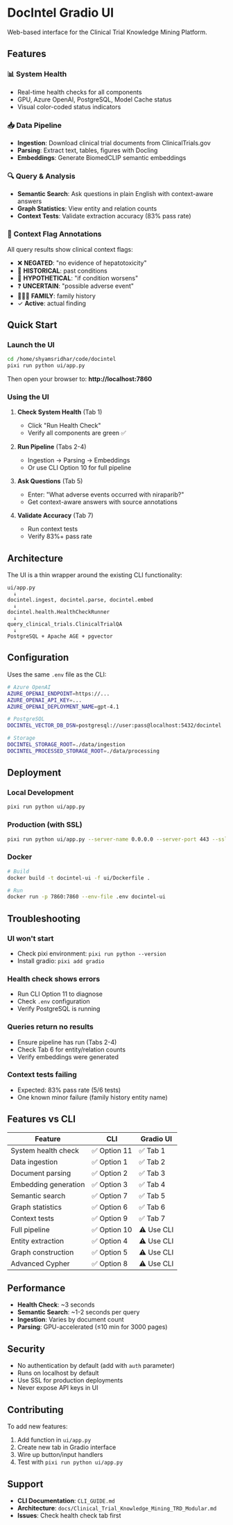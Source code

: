 # DocIntel Gradio UI

Web-based interface for the Clinical Trial Knowledge Mining Platform.

## Features

### 📊 System Health
- Real-time health checks for all components
- GPU, Azure OpenAI, PostgreSQL, Model Cache status
- Visual color-coded status indicators

### 📥 Data Pipeline
- **Ingestion**: Download clinical trial documents from ClinicalTrials.gov
- **Parsing**: Extract text, tables, figures with Docling
- **Embeddings**: Generate BiomedCLIP semantic embeddings

### 🔍 Query & Analysis
- **Semantic Search**: Ask questions in plain English with context-aware answers
- **Graph Statistics**: View entity and relation counts
- **Context Tests**: Validate extraction accuracy (83% pass rate)

### 🎨 Context Flag Annotations
All query results show clinical context flags:
- ❌ **NEGATED**: "no evidence of hepatotoxicity"
- 📅 **HISTORICAL**: past conditions
- 🤔 **HYPOTHETICAL**: "if condition worsens"
- ❓ **UNCERTAIN**: "possible adverse event"
- 👨‍👩‍👧 **FAMILY**: family history
- ✓ **Active**: actual finding

## Quick Start

### Launch the UI

```bash
cd /home/shyamsridhar/code/docintel
pixi run python ui/app.py
```

Then open your browser to: **http://localhost:7860**

### Using the UI

1. **Check System Health** (Tab 1)
   - Click "Run Health Check"
   - Verify all components are green ✅

2. **Run Pipeline** (Tabs 2-4)
   - Ingestion → Parsing → Embeddings
   - Or use CLI Option 10 for full pipeline

3. **Ask Questions** (Tab 5)
   - Enter: "What adverse events occurred with niraparib?"
   - Get context-aware answers with source annotations

4. **Validate Accuracy** (Tab 7)
   - Run context tests
   - Verify 83%+ pass rate

## Architecture

The UI is a thin wrapper around the existing CLI functionality:

```
ui/app.py
  ↓
docintel.ingest, docintel.parse, docintel.embed
  ↓
docintel.health.HealthCheckRunner
  ↓
query_clinical_trials.ClinicalTrialQA
  ↓
PostgreSQL + Apache AGE + pgvector
```

## Configuration

Uses the same `.env` file as the CLI:

```bash
# Azure OpenAI
AZURE_OPENAI_ENDPOINT=https://...
AZURE_OPENAI_API_KEY=...
AZURE_OPENAI_DEPLOYMENT_NAME=gpt-4.1

# PostgreSQL
DOCINTEL_VECTOR_DB_DSN=postgresql://user:pass@localhost:5432/docintel

# Storage
DOCINTEL_STORAGE_ROOT=./data/ingestion
DOCINTEL_PROCESSED_STORAGE_ROOT=./data/processing
```

## Deployment

### Local Development
```bash
pixi run python ui/app.py
```

### Production (with SSL)
```bash
pixi run python ui/app.py --server-name 0.0.0.0 --server-port 443 --ssl-certfile cert.pem --ssl-keyfile key.pem
```

### Docker
```bash
# Build
docker build -t docintel-ui -f ui/Dockerfile .

# Run
docker run -p 7860:7860 --env-file .env docintel-ui
```

## Troubleshooting

### UI won't start
- Check pixi environment: `pixi run python --version`
- Install gradio: `pixi add gradio`

### Health check shows errors
- Run CLI Option 11 to diagnose
- Check `.env` configuration
- Verify PostgreSQL is running

### Queries return no results
- Ensure pipeline has run (Tabs 2-4)
- Check Tab 6 for entity/relation counts
- Verify embeddings were generated

### Context tests failing
- Expected: 83% pass rate (5/6 tests)
- One known minor failure (family history entity name)

## Features vs CLI

| Feature | CLI | Gradio UI |
|---------|-----|-----------|
| System health check | ✅ Option 11 | ✅ Tab 1 |
| Data ingestion | ✅ Option 1 | ✅ Tab 2 |
| Document parsing | ✅ Option 2 | ✅ Tab 3 |
| Embedding generation | ✅ Option 3 | ✅ Tab 4 |
| Semantic search | ✅ Option 7 | ✅ Tab 5 |
| Graph statistics | ✅ Option 6 | ✅ Tab 6 |
| Context tests | ✅ Option 9 | ✅ Tab 7 |
| Full pipeline | ✅ Option 10 | ⚠️ Use CLI |
| Entity extraction | ✅ Option 4 | ⚠️ Use CLI |
| Graph construction | ✅ Option 5 | ⚠️ Use CLI |
| Advanced Cypher | ✅ Option 8 | ⚠️ Use CLI |

## Performance

- **Health Check**: ~3 seconds
- **Semantic Search**: ~1-2 seconds per query
- **Ingestion**: Varies by document count
- **Parsing**: GPU-accelerated (≤10 min for 3000 pages)

## Security

- No authentication by default (add with `auth` parameter)
- Runs on localhost by default
- Use SSL for production deployments
- Never expose API keys in UI

## Contributing

To add new features:

1. Add function in `ui/app.py`
2. Create new tab in Gradio interface
3. Wire up button/input handlers
4. Test with `pixi run python ui/app.py`

## Support

- **CLI Documentation**: `CLI_GUIDE.md`
- **Architecture**: `docs/Clinical_Trial_Knowledge_Mining_TRD_Modular.md`
- **Issues**: Check health check tab first
